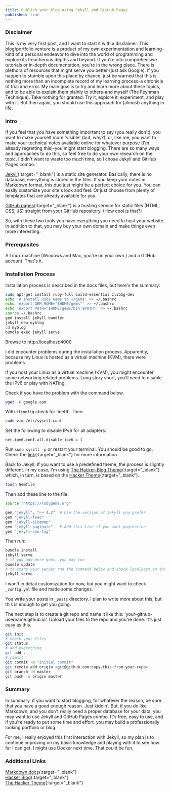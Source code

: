 ```yaml
---
title: Publish your blog using Jekyll and GitHub Pages
published: true
---
```


### Disclaimer

This is my very first post, and I want to start it with a disclaimer. This blog/portfolio venture is a product of my own experimentation and learning-kind of a personal endeavor to dive into the world of programming and explore its treacherous depths and beyond. If you're into comprehensive tutorials or in-depth documentation, you're in the wrong place. There is plethora of resources that might serve you better (just ask Google). If you happen to stumble upon this place by chance, just be warned that this is nothing more than an incomplete record of my learning process-a chronicle of trial and error. My main goal is to try and learn more about these topics, and to be able to explain them plainly to others-and myself (The Feynman Technique). Take nothing for granted. Try it, explore it, experiment, and play with it. But then again, you should use this approach for (almost) anything in life.


### Intro

If you feel that you have something important to say (you really don't), you want to make yourself more 'visible' (but, why?), or, like me, you want to make your technical notes available online for whatever purpose (I'm already regretting this)-you might start blogging. There are so many ways and approaches to do this, so feel free to do your own research on the topic. I didn't want to waste too much time, so I chose Jekyll and GitHub Pages combo.

[Jekyll](https://jekyllrb.com/docs/){:target="_blank"} is a static site generator. Basically, there is no database, everything is stored in the files. If you keep your notes in Markdown format, this duo just might be a perfect choice for you. You can easily customize your site's look and feel. Or just choose from plenty of templates that are already available for you.

[GitHub pages](https://github.com/){:target="_blank"} is a hosting service for static files (HTML, CSS, JS) straight from your GitHub repository. (How cool is that?)

So, with these two tools you have everything you need to host your website. In addition to that, you may buy your own domain and make things even more interesting.


### Prerequisites

A Linux machine (Windows and Mac, you're on your own.) and a GitHub account. That's it.


### Installation Process

Installation process is described in the docs files, but here's the summary:

```bash
sudo apt-get install ruby-full build-essential zlib1g-dev
echo '# Install Ruby Gems to ~/gems' >> ~/.bashrc
echo 'export GEM_HOME="$HOME/gems"' >> ~/.bashrc
echo 'export PATH="$HOME/gems/bin:$PATH"' >> ~/.bashrc
source ~/.bashrc
gem install jekyll bundler
jekyll new myblog
cd myblog
bundle exec jekyll serve
```

Browse to http://localhost:4000

I did encounter problems during the installation process. Apparently, because my Linux is hosted as a virtual machine (KVM), there were problems 

If you host your Linux as a virtual machine (KVM), you might encounter some networking related problems. Long story short, you'll need to disable the IPv6 or play with NATing.

Check if you have the problem with the command below.

```bash
wget -6 google.com
```

With `ifconfig` check for 'inet6'. Then:

```bash
sudo vim /etc/sysctl.conf
```

Set the following to disable IPv6 for all adapters:

```
net.ipv6.conf.all.disable_ipv6 = 1
```

Run `sudo sysctl -p` or restart your terminal. You should be good to go. Check the [link](https://www.itzgeek.com/how-tos/linux/debian/how-to-disable-ipv6-on-debian-9-ubuntu-16-04.html){:target="_blank"} for more information.

Back to Jekyll. If you want to use a predefined theme, the process is slightly different. In my case, I'm using [The Hacker-Blog Theme](https://github.com/tocttou/hacker-blog){:target="_blank"} which, in turn, is based on the [Hacker Theme](https://github.com/pages-themes/hacker){:target="_blank"}. 

```bash
touch Gemfile
```

Then add these line to the file:

```bash
source "https://rubygems.org"

gem "jekyll", "~> 4.2"  # Use the version of Jekyll you prefer
gem "jekyll-feed"
gem "jekyll-sitemap"
gem "jekyll-paginate"   # Add this line if you want pagination
gem "jekyll-seo-tag"
```

Then run:

```bash
bundle install
jekyll serve
# if you add more gems, you may run
bundle update
# to start your server run the command below and check localhost on the port 4000
jekyll serve
```

I won't in detail customization for now, but you might want to check `_config.yml` file and made some changes.

You write your posts in `_posts` directory. I plan to write more about this, but this is enough to get you going.

The next step is to create a git repo and name it like this: 'your-github-username.github.io'. Upload your files to the repo and you're done. It's just easy as this.

```bash
git init
# check your files
git status
# add everything
git add .
# commit
git commit -m "initial commit"
git remote add origin <git@github.com:copy-this-from-your-repo>
git branch -M master
git push -u origin master
```


### Summary

In summary, if you want to start blogging, for whatever the reason, be sure that you have a good enough reason. Just kiddin'. But, if you do like Markdown, and you don't really need a proper database for your data, you may want to use Jekyll and GitHub Pages combo. It's free, easy to use, and if you're ready to put some time and effort, you may build a professionally looking portfolio or blog.

For me, I really enjoyed this first interaction with Jekyll, so my plan is to continue improving on my basic knowledge and playing with it to see how far I can get. I might use Docker next time. That could be fun.


### Additional Links

[Markdown docs](https://www.markdownguide.org/basic-syntax/){:target="_blank"}  
[Hacker Blog](https://jamstackthemes.dev/theme/jekyll-theme-hacker-blog/){:target="_blank"}  
[The Hacker Theme](https://github.com/pages-themes/hacker){:target="_blank"}  

